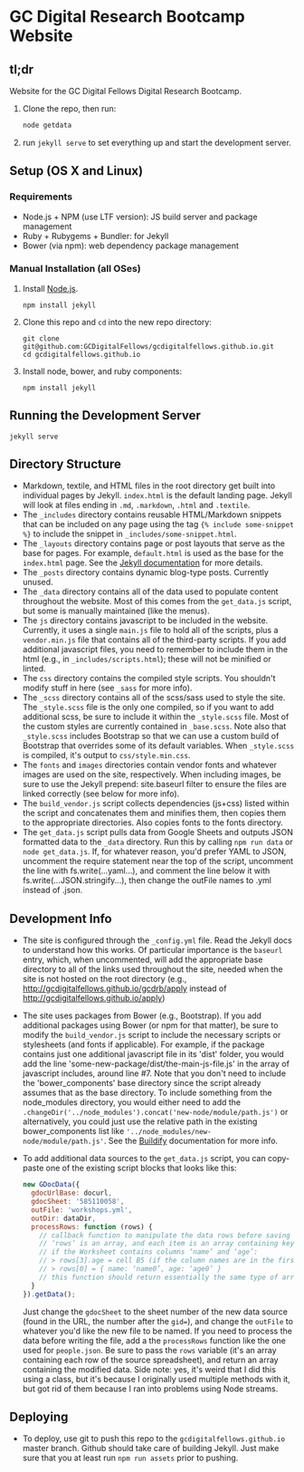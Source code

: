 # GC Digital Research Bootcamp Website

## tl;dr

Website for the GC Digital Fellows Digital Research Bootcamp. 

1. Clone the repo, then run:

   ```sh
   node getdata
   ```
2. run `jekyll serve` 
to set everything up and start the development server.

## Setup (OS X and Linux)
### Requirements

- Node.js + NPM (use LTF version): JS build server and package management
- Ruby + Rubygems + Bundler: for Jekyll
- Bower (via npm): web dependency package management

### Manual Installation (all OSes)

1. Install [Node.js](https://nodejs.org/en/). 

    ```shell
    npm install jekyll
    ```

5. Clone this repo and `cd` into the new repo directory:

    ```shell
    git clone git@github.com:GCDigitalFellows/gcdigitalfellows.github.io.git
    cd gcdigitalfellows.github.io
    ```

6. Install node, bower, and ruby components:

    ```shell
    npm install jekyll
    ```

## Running the Development Server

  ```shell
  jekyll serve
  ```

## Directory Structure

- Markdown, textile, and HTML files in the root directory get built into individual pages by Jekyll. `index.html` is the default landing page. Jekyll will look at files ending in `.md`, `.markdown`, `.html` and `.textile`.
- The `_includes` directory contains reusable HTML/Markdown snippets that can be included on any page using the tag `{% include some-snippet %}` to include the snippet in `_includes/some-snippet.html`.
- The `_layouts` directory contains page or post layouts that serve as the base for pages. For example, `default.html` is used as the base for the `index.html` page. See the [Jekyll documentation](https://jekyllrb.com/docs/structure/) for more details.
- The `_posts` directory contains dynamic blog-type posts. Currently unused.
- The `_data` directory contains all of the data used to populate content throughout the website. Most of this comes from the `get_data.js` script, but some is manually maintained (like the menus).
- The `js` directory contains javascript to be included in the website. Currently, it uses a single `main.js` file to hold all of the scripts, plus a `vendor.min.js` file that contains all of the third-party scripts. If you add additional javascript files, you need to remember to include them in the html (e.g., in `_includes/scripts.html`); these will not be minified or linted.
- The `css` directory contains the compiled style scripts. You shouldn't modify stuff in here (see `_sass` for more info).
- The `_scss` directory contains all of the scss/sass used to style the site. The `_style.scss` file is the only one compiled, so if you want to add additional scss, be sure to include it within the `_style.scss` file. Most of the custom styles are currently contained in `_base.scss`. Note also that `_style.scss` includes Bootstrap so that we can use a custom build of Bootstrap that overrides some of its default variables. When `_style.scss` is compiled, it's output to `css/style.min.css`.
- The `fonts` and `images` directories contain vendor fonts and whatever images are used on the site, respectively. When including images, be sure to use the Jekyll prepend: site.baseurl filter to ensure the files are linked correctly (see below for more info).
- The `build_vendor.js` script collects dependencies (js+css) listed within the script and concatenates them and minifies them, then copies them to the appropriate directories. Also copies fonts to the fonts directory.
- The `get_data.js` script pulls data from Google Sheets and outputs JSON formatted data to the `_data` directory. Run this by calling `npm run data` or `node get_data.js`. If, for whatever reason, you'd prefer YAML to JSON, uncomment the require statement near the top of the script, uncomment the line with fs.write(...yaml...), and comment the line below it with fs.write(...JSON.stringify...), then change the outFile names to .yml instead of .json.

## Development Info
- The site is configured through the `_config.yml` file. Read the Jekyll docs to understand how this works. Of particular importance is the `baseurl` entry, which, when uncommented, will add the appropriate base directory to all of the links used throughout the site, needed when the site is not hosted on the root directory (e.g., http://gcdigitalfellows.github.io/gcdrb/apply instead of http://gcdigitalfellows.github.io/apply)
- The site uses packages from Bower (e.g., Bootstrap). If you add additional packages using Bower (or npm for that matter), be sure to modify the `build_vendor.js` script to include the necessary scripts or stylesheets (and fonts if applicable). For example, if the package contains just one additional javascript file in its 'dist' folder, you would add the line 'some-new-package/dist/the-main-js-file.js' in the array of javascript includes, around line #7. Note that you don't need to include the 'bower_components' base directory since the script already assumes that as the base directory. To include something from the node_modules directory, you would either need to add the `.changeDir('../node_modules').concat('new-node/module/path.js')` or alternatively, you could just use the relative path in the existing bower_components list like `'../node_modules/new-node/module/path.js'`. See the [Buildify](https://github.com/powmedia/buildify) documentation for more info.
- To add additional data sources to the `get_data.js` script, you can copy-paste one of the existing script blocks that looks like this:

    ```javascript
    new GDocData({
      gdocUrlBase: docurl,
      gdocSheet: '585110058',
      outFile: 'workshops.yml',
      outDir: dataDir,
      processRows: function (rows) {
        // callback function to manipulate the data rows before saving
        // ‘rows’ is an array, and each item is an array containing key:value pairs of column_name:value
        // if the Worksheet contains columns ‘name’ and ‘age’:
        // > rows[3].age = cell B5 (if the column names are in the first row, so this is the 4th data row)
        // > rows[0] = { name: ‘name0’, age: ‘age0’ }
        // this function should return essentially the same type of array as ‘rows’, with updated key:value pairs.
      }
    }).getData();
    ```

  Just change the `gdocSheet` to the sheet number of the new data source (found in the URL, the number after the `gid=`), and change the `outFile` to whatever you'd like the new file to be named. If you need to process the data before writing the file, add a the `processRows` function like the one used for `people.json`. Be sure to pass the `rows` variable (it's an array containing each row of the source spreadsheet), and return an array containing the modified data. Side note: yes, it's weird that I did this using a class, but it's because I originally used multiple methods with it, but got rid of them because I ran into problems using Node streams.

## Deploying

- To deploy, use git to push this repo to the `gcdigitalfellows.github.io` master branch. Github should take care of building Jekyll. Just make sure that you at least run `npm run assets` prior to pushing.
